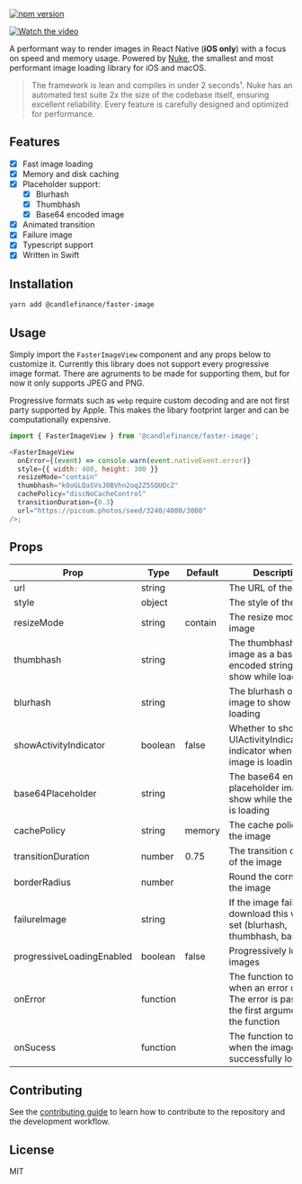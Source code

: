 [![npm version](https://badge.fury.io/js/@candlefinance%2Ffaster-image.svg)](https://badge.fury.io/js/@candlefinance%2Ffaster-image)

[![Watch the video](https://user-images.githubusercontent.com/12258850/227793826-c568d6b4-7cee-4c9f-b1ac-1beef3a2b3c5.png)](https://user-images.githubusercontent.com/12258850/227793749-d231199d-6058-4e6a-bb07-51b0ebfe9db5.mp4)

A performant way to render images in React Native (**iOS only**) with a focus on speed and memory usage. Powered by [Nuke](https://github.com/kean/nuke), the smallest and most performant image loading library for iOS and macOS.

> The framework is lean and compiles in under 2 seconds¹. Nuke has an automated test suite 2x the size of the codebase itself, ensuring excellent reliability. Every feature is carefully designed and optimized for performance.

## Features

- [x] Fast image loading
- [x] Memory and disk caching
- [x] Placeholder support:
  - [x] Blurhash
  - [x] Thumbhash
  - [x] Base64 encoded image
- [x] Animated transition
- [x] Failure image
- [x] Typescript support
- [x] Written in Swift

## Installation

```sh
yarn add @candlefinance/faster-image
```

## Usage

Simply import the `FasterImageView` component and any props below to customize it. Currently this library does not support every progressive image format. There are agruments to be made for supporting them, but for now it only supports JPEG and PNG.

Progressive formats such as `webp` require custom decoding and are not first party supported by Apple. This makes the libary footprint larger and can be computationally expensive.

```js
import { FasterImageView } from '@candlefinance/faster-image';

<FasterImageView
  onError={(event) => console.warn(event.nativeEvent.error)}
  style={{ width: 400, height: 300 }}
  resizeMode="contain"
  thumbhash="k0oGLQaSVsJ0BVhn2oq2Z5SQUQcZ"
  cachePolicy="discNoCacheControl"
  transitionDuration={0.3}
  url="https://picsum.photos/seed/3240/4000/3000"
/>;
```

## Props

| Prop                      | Type     | Default | Description                                                                                          |
| ------------------------- | -------- | ------- | ---------------------------------------------------------------------------------------------------- |
| url                       | string   |         | The URL of the image                                                                                 |
| style                     | object   |         | The style of the image                                                                               |
| resizeMode                | string   | contain | The resize mode of the image                                                                         |
| thumbhash                 | string   |         | The thumbhash of the image as a base64 encoded string to show while loading                          |
| blurhash                  | string   |         | The blurhash of the image to show while loading                                                      |
| showActivityIndicator     | boolean  | false   | Whether to show the UIActivityIndicatorView indicator when the image is loading                      |
| base64Placeholder         | string   |         | The base64 encoded placeholder image to show while the image is loading                              |
| cachePolicy               | string   | memory  | The cache policy of the image                                                                        |
| transitionDuration        | number   | 0.75    | The transition duration of the image                                                                 |
| borderRadius              | number   |         | Round the corners on the image                                                                       |
| failureImage              | string   |         | If the image fails to download this will be set (blurhash, thumbhash, base64)                        |
| progressiveLoadingEnabled | boolean  | false   | Progressively load images                                                                            |
| onError                   | function |         | The function to call when an error occurs. The error is passed as the first argument of the function |
| onSucess                  | function |         | The function to call when the image is successfully loaded                                           |

## Contributing

See the [contributing guide](CONTRIBUTING.md) to learn how to contribute to the repository and the development workflow.

## License

MIT
